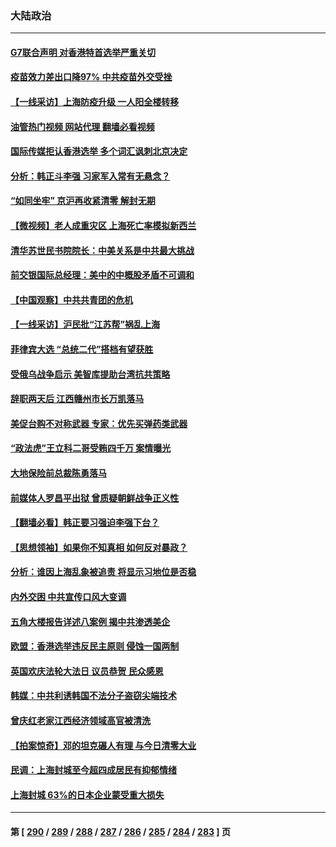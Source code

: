 ### 大陆政治
---
#### [G7联合声明 对香港特首选举严重关切](../../pages/ncid277/n13731520.md?05100445) 
#### [疫苗效力差出口降97% 中共疫苗外交受挫](../../pages/ncid277/n13731461.md?05100445) 
#### [【一线采访】上海防疫升级 一人阳全楼转移](../../pages/ncid277/n13731443.md?05100445) 
#### [油管热门视频 网站代理 翻墙必看视频](http://209.222.30.114:81/youtube.html?05100445)
#### [国际传媒拒认香港选举 多个词汇讽刺北京决定](../../pages/ncid277/n13731496.md?05100445) 
#### [分析：韩正斗李强 习家军入常有无悬念？](../../pages/ncid277/n13731467.md?05100445) 
#### [“如同坐牢” 京沪再收紧清零 解封无期](../../pages/ncid277/n13731451.md?05100445) 
#### [【微视频】老人成重灾区 上海死亡率模拟新西兰](../../pages/ncid277/n13731402.md?05100445) 
#### [清华苏世民书院院长：中美关系是中共最大挑战](../../pages/ncid277/n13731460.md?05100445) 
#### [前交银国际总经理：美中的中概股矛盾不可调和](../../pages/ncid277/n13731487.md?05100445) 
#### [【中国观察】中共共青团的危机](../../pages/ncid277/n13731314.md?05100445) 
#### [【一线采访】沪民批“江苏帮”祸乱上海](../../pages/ncid277/n13731242.md?05100445) 
#### [菲律宾大选 “总统二代”搭档有望获胜](../../pages/ncid277/n13731325.md?05100445) 
#### [受俄乌战争启示 美智库提助台湾抗共策略](../../pages/ncid277/n13730845.md?05100445) 
#### [辞职两天后 江西赣州市长万凯落马](../../pages/ncid277/n13730879.md?05100445) 
#### [美促台购不对称武器 专家：优先买弹药类武器](../../pages/ncid277/n13730821.md?05100445) 
#### [“政法虎”王立科二哥受贿四千万 案情曝光](../../pages/ncid277/n13731094.md?05100445) 
#### [大地保险前总裁陈勇落马](../../pages/ncid277/n13731050.md?05100445) 
#### [前媒体人罗昌平出狱 曾质疑朝鲜战争正义性](../../pages/ncid277/n13730909.md?05100445) 
#### [【翻墙必看】韩正要习强迫李强下台？](../../pages/ncid277/n13730792.md?05100445) 
#### [【思想领袖】如果你不知真相 如何反对暴政？](../../pages/ncid277/n13729014.md?05100445) 
#### [分析：谁因上海乱象被追责 将显示习地位是否稳](../../pages/ncid277/n13730482.md?05100445) 
#### [内外交困 中共宣传口风大变调](../../pages/ncid277/n13730675.md?05100445) 
#### [五角大楼报告详述八案例 揭中共渗透美企](../../pages/ncid277/n13730587.md?05100445) 
#### [欧盟：香港选举违反民主原则 侵蚀一国两制](../../pages/ncid277/n13730387.md?05100445) 
#### [英国欢庆法轮大法日 议员恭贺 民众感恩](../../pages/ncid277/n13730266.md?05100445) 
#### [韩媒：中共利诱韩国不法分子盗窃尖端技术](../../pages/ncid277/n13730424.md?05100445) 
#### [曾庆红老家江西经济领域高官被清洗](../../pages/ncid277/n13730401.md?05100445) 
#### [【拍案惊奇】邓的坦克碾人有理 与今日清零大业](../../pages/ncid277/n13729574.md?05100445) 
#### [民调：上海封城至今超四成居民有抑郁情绪](../../pages/ncid277/n13730381.md?05100445) 
#### [上海封城 63%的日本企业蒙受重大损失](../../pages/ncid277/n13730353.md?05100445) 

---
#### 第 [ [290](./290.md?05100445) / [289](./289.md?05100445) / [288](./288.md?05100445) / [287](./287.md?05100445) / [286](./286.md?05100445) / [285](./285.md?05100445) / [284](./284.md?05100445) / [283](./283.md?05100445) ] 页

